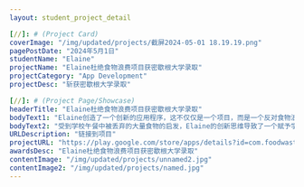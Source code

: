 ```yaml
---
layout: student_project_detail

[//]: # (Project Card)
coverImage: "/img/updated/projects/截屏2024-05-01 18.19.19.png"
pagePostDate: "2024年5月1日"
studentName: "Elaine"
projectName: "Elaine杜绝食物浪费项目获密歇根大学录取"
projectCategory: "App Development"
projectDesc: "斩获密歇根大学录取"

[//]: # (Project Page/Showcase)
headerTitle: "Elaine杜绝食物浪费项目获密歇根大学录取"
bodyText1: "Elaine创造了一个创新的应用程序，这不仅仅是一个项目，而是一个反对食物浪费的运动——认识“零食物浪费”"
bodyText2: "受到学校午餐中被丢弃的大量食物的启发，Elaine的创新思维导致了一个赋予学生选择他们餐食和家庭领取剩余食物的应用程序。这是对食欲和环境的双赢！"
URLDescription: "链接到项目"
projectURL: "https://play.google.com/store/apps/details?id=com.foodwaste.food_waste_proj_v1"
awardsDesc: "Elaine杜绝食物浪费项目获密歇根大学录取"
contentImage: "/img/updated/projects/unnamed2.jpg"
contentImage2: "/img/updated/projects/named.jpg"
---
```

